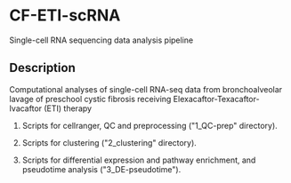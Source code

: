 # CF-ETI-scRNA
Single-cell RNA sequencing data analysis pipeline

## Description
Computational analyses of single-cell RNA-seq data from bronchoalveolar lavage of preschool cystic fibrosis receiving Elexacaftor-Texacaftor-Ivacaftor (ETI) therapy

  1. Scripts for cellranger, QC and preprocessing ("1_QC-prep" directory).

  2. Scripts for clustering ("2_clustering" directory).

  3. Scripts for differential expression and pathway enrichment, and pseudotime analysis ("3_DE-pseudotime").

